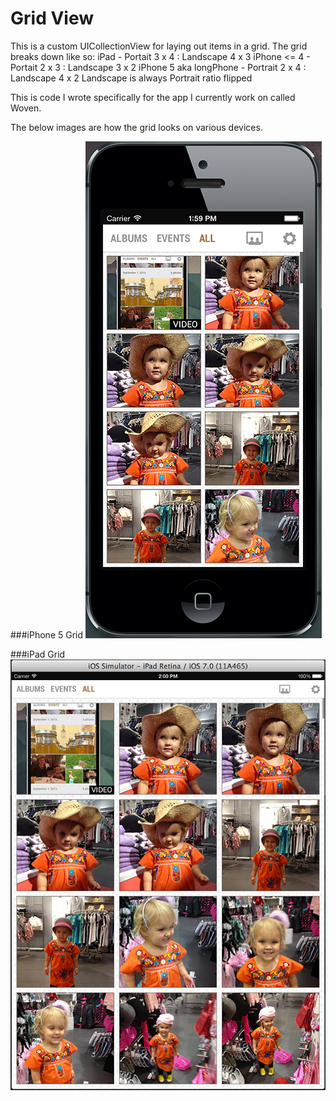 Grid View
============

This is a custom UICollectionView for laying out items in a grid. The grid breaks down like so:
       iPad - Portait 3 x 4 : Landscape 4 x 3
       iPhone <= 4 - Portait 2 x 3 : Landscape 3 x 2
       iPhone 5 aka longPhone - Portrait 2 x 4 : Landscape 4 x 2
       Landscape is always Portrait ratio flipped

This is code I wrote specifically for the app I currently work on called Woven.

The below images are how the grid looks on various devices.

###iPhone 5 Grid
![image](https://github.com/ehunter/github.io/blob/gh-pages/images/GridView_iPhone5.png?raw=true)

###iPad Grid
![image](https://github.com/ehunter/github.io/blob/gh-pages/images/GridView_iPad.png?raw=true)